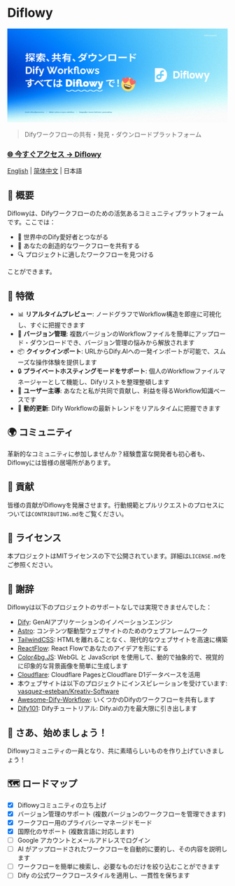 # Diflowy

![Diflowy](og_ja.jpg)

> Difyワークフローの共有・発見・ダウンロードプラットフォーム

### [🌐 今すぐアクセス → Diflowy](https://diflowy.greenerai.top/)

[English](README.md) | [简体中文](README_CN.md) | 日本語

## 🚀 概要

Diflowyは、Difyワークフローのための活気あるコミュニティプラットフォームです。ここでは：

- 🔗 世界中のDify愛好者とつながる
- 🎨 あなたの創造的なワークフローを共有する
- 🔍 プロジェクトに適したワークフローを見つける

ことができます。

## 🌟 特徴

- 📊 **リアルタイムプレビュー**: ノードグラフでWorkflow構造を即座に可視化し、すぐに把握できます
- 📂 **バージョン管理**: 複数バージョンのWorkflowファイルを簡単にアップロード・ダウンロードでき、バージョン管理の悩みから解放されます
- 📦 **クイックインポート**: URLからDify.AIへの一発インポートが可能で、スムーズな操作体験を提供します
- 🔒 **プライベートホスティングモードをサポート**: 個人のWorkflowファイルマネージャーとして機能し、Difyリストを整理整頓します
- 👥 **ユーザー主導**: あなたと私が共同で貢献し、利益を得るWorkflow知識ベースです
- 🔔 **動的更新**: Dify Workflowの最新トレンドをリアルタイムに把握できます

## 🌍 コミュニティ

革新的なコミュニティに参加しませんか？経験豊富な開発者も初心者も、Diflowyには皆様の居場所があります。

## 🤝 貢献

皆様の貢献がDiflowyを発展させます。行動規範とプルリクエストのプロセスについては`CONTRIBUTING.md`をご覧ください。

## 📄 ライセンス

本プロジェクトはMITライセンスの下で公開されています。詳細は`LICENSE.md`をご参照ください。

## 💖 謝辞

Diflowyは以下のプロジェクトのサポートなしでは実現できませんでした：

- [Dify](https://github.com/langgenius/dify): GenAIアプリケーションのイノベーションエンジン
- [Astro](https://astro.build/): コンテンツ駆動型ウェブサイトのためのウェブフレームワーク
- [TailwindCSS](https://tailwindcss.com/): HTMLを離れることなく、現代的なウェブサイトを高速に構築
- [ReactFlow](https://reactflow.dev/): React Flowであなたのアイデアを形にする
- [Color4bg.JS](https://github.com/winterx/color4bg.js): WebGL と JavaScript を使用して、動的で抽象的で、視覚的に印象的な背景画像を簡単に生成します
- [Cloudflare](https://www.cloudflare.com): Cloudflare PagesとCloudflare D1データベースを活用
- 本ウェブサイトは以下のプロジェクトにインスピレーションを受けています: [vasquez-esteban/Kreativ-Software](https://github.com/vasquez-esteban/kreativ-software)
- [Awesome-Dify-Workflow](https://github.com/svcvit/Awesome-Dify-Workflow): いくつかのDifyのワークフローを共有します
- [Dify101](https://dify101.com/): Difyチュートリアル: Dify.aiの力を最大限に引き出します

## 🎉 さあ、始めましょう！

Diflowyコミュニティの一員となり、共に素晴らしいものを作り上げていきましょう！

## 🗺️ ロードマップ

- [x] Diflowyコミュニティの立ち上げ
- [x] バージョン管理のサポート (複数バージョンのワークフローを管理できます)
- [x] ワークフロー用のプライバシーマネージドモード
- [x] 国際化のサポート (複数言語に対応します)
- [ ] Google アカウントとメールアドレスでログイン
- [ ] AI がアップロードされたワークフローを自動的に要約し、その内容を説明します
- [ ] ワークフローを簡単に検索し、必要なものだけを絞り込むことができます
- [ ] Dify の公式ワークフロースタイルを適用し、一貫性を保ちます